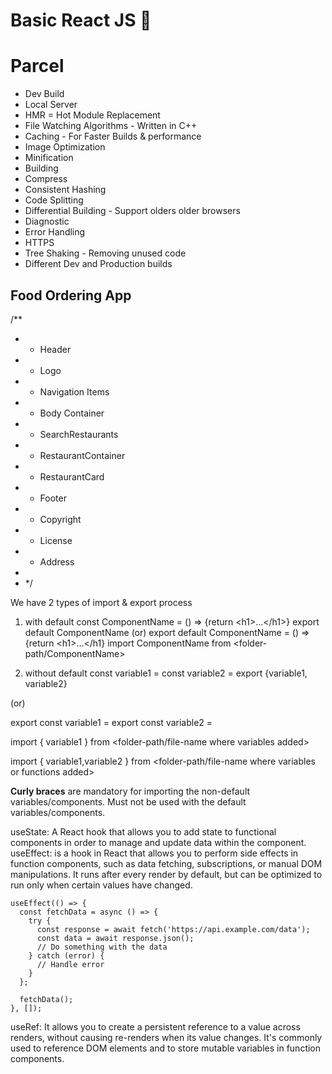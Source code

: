 # Basic React JS 🚀

# Parcel
- Dev Build
- Local Server
- HMR = Hot Module Replacement
- File Watching Algorithms - Written in C++
- Caching - For Faster Builds & performance
- Image Optimization
- Minification
- Building
- Compress
- Consistent Hashing
- Code Splitting
- Differential Building - Support olders older browsers
- Diagnostic
- Error Handling
- HTTPS
- Tree Shaking - Removing unused code
- Different Dev and Production builds



## Food Ordering App
/**
 * - Header
 *  - Logo
 *  - Navigation Items
 * - Body Container
 *  - SearchRestaurants
 *  - RestaurantContainer
 *    - RestaurantCard
 * - Footer
 *  - Copyright
 *  - License
 *  - Address
 *
 *  */

We have 2 types of import & export process
1. with default
  const ComponentName = () => {return \<h1\>...\</h1\>}
  export default ComponentName
  (or) export default ComponentName = () => {return \<h1\>...\</h1\}
  import ComponentName from <folder-path/ComponentName>

1. without default
  const variable1 = <some-value>
  const variable2 = <some-value>
  export {variable1, variable2}

  (or)

  export const variable1 = <some-value>
  export const variable2 = <some-value>

  import { variable1 } from <folder-path/file-name where variables added>

  import { variable1,variable2 } from <folder-path/file-name where variables or functions added>

  <b>Curly braces</b> are mandatory for importing the non-default variables/components.
  Must not be used with the default variables/components.

  useState:
    A React hook that allows you to add state to functional components in order to manage and update data within the component.
  useEffect:
    is a hook in React that allows you to perform side effects in function components, such as data fetching, subscriptions, or manual DOM manipulations. It runs after every render by default, but can be optimized to run only when certain values have changed.
    
    useEffect(() => {
      const fetchData = async () => {
        try {
          const response = await fetch('https://api.example.com/data');
          const data = await response.json();
          // Do something with the data
        } catch (error) {
          // Handle error
        }
      };

      fetchData();
    }, []);
    

  useRef:
    It allows you to create a persistent reference to a value across renders, without causing re-renders when its value changes. It's commonly used to reference DOM elements and to store mutable variables in function components.